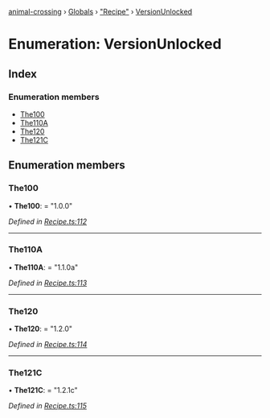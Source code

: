 [animal-crossing](../README.md) › [Globals](../globals.md) › ["Recipe"](../modules/_recipe_.md) › [VersionUnlocked](_recipe_.versionunlocked.md)

# Enumeration: VersionUnlocked

## Index

### Enumeration members

* [The100](_recipe_.versionunlocked.md#the100)
* [The110A](_recipe_.versionunlocked.md#the110a)
* [The120](_recipe_.versionunlocked.md#the120)
* [The121C](_recipe_.versionunlocked.md#the121c)

## Enumeration members

###  The100

• **The100**: = "1.0.0"

*Defined in [Recipe.ts:112](https://github.com/Norviah/animal-crossing/blob/1f4a387/module/types/Recipe.ts#L112)*

___

###  The110A

• **The110A**: = "1.1.0a"

*Defined in [Recipe.ts:113](https://github.com/Norviah/animal-crossing/blob/1f4a387/module/types/Recipe.ts#L113)*

___

###  The120

• **The120**: = "1.2.0"

*Defined in [Recipe.ts:114](https://github.com/Norviah/animal-crossing/blob/1f4a387/module/types/Recipe.ts#L114)*

___

###  The121C

• **The121C**: = "1.2.1c"

*Defined in [Recipe.ts:115](https://github.com/Norviah/animal-crossing/blob/1f4a387/module/types/Recipe.ts#L115)*
